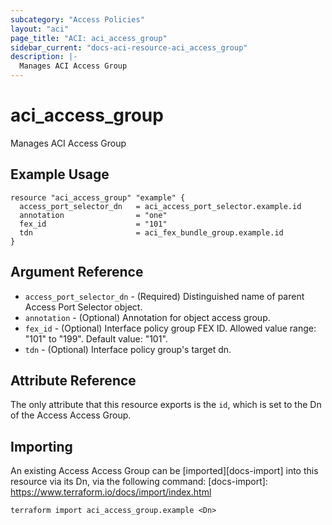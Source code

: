 ```yaml
---
subcategory: "Access Policies"
layout: "aci"
page_title: "ACI: aci_access_group"
sidebar_current: "docs-aci-resource-aci_access_group"
description: |-
  Manages ACI Access Group
---
```


# aci_access_group

Manages ACI Access Group

## Example Usage

```hcl
resource "aci_access_group" "example" {
  access_port_selector_dn   = aci_access_port_selector.example.id
  annotation                = "one"
  fex_id                    = "101"
  tdn                       = aci_fex_bundle_group.example.id
}
```

## Argument Reference

- `access_port_selector_dn` - (Required) Distinguished name of parent Access Port Selector object.
- `annotation` - (Optional) Annotation for object access group.
- `fex_id` - (Optional) Interface policy group FEX ID. Allowed value range: "101" to "199". Default value: "101".
- `tdn` - (Optional) Interface policy group's target dn.

## Attribute Reference

The only attribute that this resource exports is the `id`, which is set to the
Dn of the Access Access Group.

## Importing

An existing Access Access Group can be [imported][docs-import] into this resource via its Dn, via the following command:
[docs-import]: https://www.terraform.io/docs/import/index.html

```
terraform import aci_access_group.example <Dn>
```

